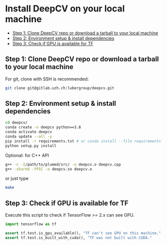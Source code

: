 # Install DeepCV on your local machine <!-- omit in toc -->

- [Step 1: Clone DeepCV repo or download a tarball to your local machine](#step-1-clone-deepcv-repo-or-download-a-tarball-to-your-local-machine)
- [Step 2: Environment setup & install dependencies](#step-2-environment-setup--install-dependencies)
- [Step 3: Check if GPU is available for TF](#step-3-check-if-gpu-is-available-for-tf)

## Step 1: Clone DeepCV repo or download a tarball to your local machine

For git, clone with SSH is recommended:
```sh
git clone git@gitlab.uzh.ch:lubergroup/deepcv.git
```

## Step 2: Environment setup & install dependencies

```sh
cd deepcv/
conda create -n deepcv python==3.8
conda activate deepcv
conda update --all -y
pip install -r requirements.txt # or conda install --file requirements.txt
python setup.py install
```

Optional: for C++ API
```sh
g++ -c -I/path/to/plumed/src/ -o deepcv.o deepcv.cpp
g++ -shared -fPIC -o deepcv.so deepcv.o
```
or just type
```sh
make
```

## Step 3: Check if GPU is available for TF

Execute this script to check if TensorFlow >= 2.x can see GPU.
```python
import tensorflow as tf

assert tf.test.is_gpu_available(), "TF can't see GPU on this machine."
assert tf.test.is_built_with_cuda(), "TF was not built with CUDA."
```

